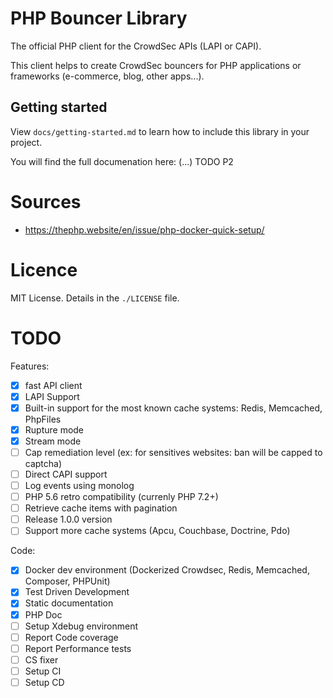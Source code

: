 # PHP Bouncer Library

The official PHP client for the CrowdSec APIs (LAPI or CAPI).

This client helps to create CrowdSec bouncers for PHP applications or frameworks (e-commerce, blog, other apps...).

## Getting started

View `docs/getting-started.md` to learn how to include this library in your project.

You will find the full documenation here: (...) TODO P2

# Sources

- https://thephp.website/en/issue/php-docker-quick-setup/

# Licence

MIT License. Details in the `./LICENSE` file.

# TODO

Features:
- [x] fast API client
- [x] LAPI Support
- [x] Built-in support for the most known cache systems: Redis, Memcached, PhpFiles
- [x] Rupture mode
- [x] Stream mode
- [ ] Cap remediation level (ex: for sensitives websites: ban will be capped to captcha)
- [ ] Direct CAPI support
- [ ] Log events using monolog
- [ ] PHP 5.6 retro compatibility (currenly PHP 7.2+)
- [ ] Retrieve cache items with pagination
- [ ] Release 1.0.0 version
- [ ] Support more cache systems (Apcu, Couchbase, Doctrine, Pdo)

Code:
- [x] Docker dev environment (Dockerized Crowdsec, Redis, Memcached, Composer, PHPUnit)
- [x] Test Driven Development
- [x] Static documentation
- [x] PHP Doc
- [ ] Setup Xdebug environment
- [ ] Report Code coverage
- [ ] Report Performance tests
- [ ] CS fixer
- [ ] Setup CI
- [ ] Setup CD